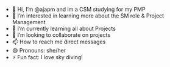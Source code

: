 - 👋 Hi, I’m @ajapm and im a CSM studying for my PMP
- 👀 I’m interested in learning more about the SM role & Project Management 
- 🌱 I’m currently learning all about Projects
- 💞️ I’m looking to collaborate on projects
- 📫 How to reach me direct messages 
- 😄 Pronouns: she/her
- ⚡ Fun fact: I love sky diving!

<!---
ajapm/ajapm is a ✨ special ✨ repository because its `README.md` (this file) appears on your GitHub profile.
You can click the Preview link to take a look at your changes.
--->
